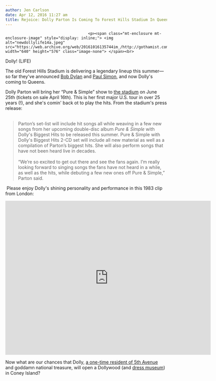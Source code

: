 ```yaml
---
author: Jen Carlson
date: Apr 12, 2016 11:27 am
title: Rejoice: Dolly Parton Is Coming To Forest Hills Stadium In Queens
---
```


	
										<p><span class="mt-enclosure mt-enclosure-image" style="display: inline;"> <img alt="newdollylife14a.jpeg" src="https://web.archive.org/web/20161016135744im_/http://gothamist.com/attachments/arts_jen/newdollylife14a.jpeg" width="640" height="576" class="image-none"> </span><br>
<span class="photo_caption">Dolly! (LIFE)</span></p>

<p>The old Forest Hills Stadium is delivering a legendary lineup this summer&#x2014;so far they&apos;ve announced <a href="https://web.archive.org/web/20161016135744/http://gothamist.com/2016/03/07/bob_dylan_forest_hills.php">Bob Dylan</a> and <a href="https://web.archive.org/web/20161016135744/http://gothamist.com/2016/02/22/paul_simon_welcome_home.php">Paul Simon</a>, and now Dolly&apos;s coming to Queens. </p>

<p>Dolly Parton will bring her &#x201C;Pure &amp; Simple&#x201D; show to <a href="https://web.archive.org/web/20161016135744/http://www.foresthillsstadium.com/">the stadium</a> on June 25th (tickets on sale April 16th). This is her first major U.S. tour in over 25 years (!), and she&apos;s comin&apos; back ot to play the hits. From the stadium&apos;s press release:<br>
 <br>
</p><blockquote>Parton&#x2019;s set-list will include hit songs all while weaving in a few new songs from her upcoming double-disc album <em>Pure &amp; Simple</em> with Dolly&apos;s Biggest Hits to be released this summer. Pure &amp; Simple with Dolly&apos;s Biggest Hits 2-CD set will include all new material as well as a compilation of Parton&#x2019;s biggest hits. She will also perform songs that have not been heard live in decades.<br>
 <br>
&#x201C;We&#x2019;re so excited to get out there and see the fans again. I&#x2019;m really looking forward to singing songs the fans have not heard in a while, as well as the hits, while debuting a few new ones off Pure &amp; Simple,&#x201D; Parton said.</blockquote>&#x2028;Please enjoy Dolly&apos;s shining personality and performance in this 1983 clip from London: <p></p>

<p><iframe width="640" height="480" src="https://web.archive.org/web/20161016135744if_/https://www.youtube.com/embed/L1WPERaOQzA" frameborder="0" allowfullscreen></iframe></p>

<p>Now what are our chances that Dolly, <a href="https://web.archive.org/web/20161016135744/http://gothamist.com/2013/08/01/video_visit_dolly_partons_5th_avenu.php">a one-time resident of 5th Avenue</a> and goddamn national treasure, will open a Dollywood (and <a href="https://web.archive.org/web/20161016135744/http://gothamist.com/2014/12/15/dolly_parton_costumes.php">dress museum</a>) in Coney Island?</p>					
										
									
				
